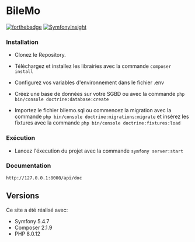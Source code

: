 # BileMo

[![forthebadge](https://forthebadge.com/images/badges/built-with-love.svg)](http://forthebadge.com)
[![SymfonyInsight](https://insight.symfony.com/projects/087f7d89-0aed-4b07-8cdf-b34ef662fec0/small.svg)](https://insight.symfony.com/projects/087f7d89-0aed-4b07-8cdf-b34ef662fec0)

### Installation

- Clonez le Repository.

- Téléchargez et installez les librairies avec la commande ``composer install``

- Configurez vos variables d'environnement dans le fichier .env

- Créez une base de données sur votre SGBD ou avec la commande ``php bin/console doctrine:database:create``

- Importez le fichier bilemo.sql ou commencez la migration avec la commande ``php bin/console doctrine:migrations:migrate`` et insérez les fixtures avec la commande ``php bin/console doctrine:fixtures:load``

### Exécution

- Lancez l'éxecution du projet avec la commande ``symfony server:start``

### Documentation

``http://127.0.0.1:8000/api/doc``

## Versions

Ce site a été réalisé avec:
- Symfony 5.4.7
- Composer 2.1.9
- PHP 8.0.12
